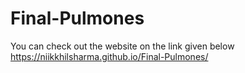 # Final-Pulmones
You can check out the website on the link given below
https://niikkhilsharma.github.io/Final-Pulmones/
